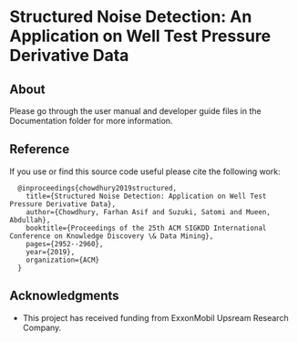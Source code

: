 # Structured Noise Detection: An Application on Well Test Pressure Derivative Data

## About




Please go through the user manual and developer guide files in the Documentation folder for more information.

## Reference
If you use or find this source code useful please cite the following work:

      @inproceedings{chowdhury2019structured,
        title={Structured Noise Detection: Application on Well Test Pressure Derivative Data},
        author={Chowdhury, Farhan Asif and Suzuki, Satomi and Mueen, Abdullah},
        booktitle={Proceedings of the 25th ACM SIGKDD International Conference on Knowledge Discovery \& Data Mining},
        pages={2952--2960},
        year={2019},
        organization={ACM}
      }

## Acknowledgments
* This project has received funding from ExxonMobil Upsream Research Company.
